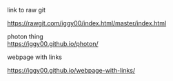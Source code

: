 link to raw git

https://rawgit.com/iggy00/index.html/master/index.html<br>



photon thing<br>
https://iggy00.github.io/photon/ <br>

webpage with links

https://iggy00.github.io/webpage-with-links/
